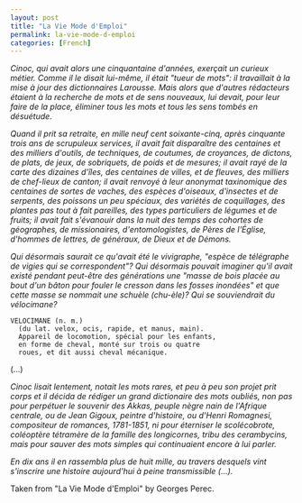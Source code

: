 ```yaml
---
layout: post
title: "La Vie Mode d'Emploi"
permalink: la-vie-mode-d-emploi
categories: [French]
---
```


*Cinoc, qui avait alors une cinquantaine d'années, exerçait un curieux
métier. Comme il le disait lui-même, il était "tueur de mots": il
travaillait à la mise à jour des dictionnaires Larousse. Mais alors que
d'autres rédacteurs étaient à la recherche de mots et de sens nouveaux,
lui devait, pour leur faire de la place, éliminer tous les mots et tous
les sens tombés en désuétude.*

*Quand il prit sa retraite, en mille neuf cent soixante-cinq, après
cinquante trois ans de scrupuleux services, il avait fait disparaître
des centaines et des milliers d'outils, de techniques, de coutumes, de
croyances, de dictons, de plats, de jeux, de sobriquets, de poids et de
mesures; il avait rayé de la carte des dizaines d'îles, des centaines de
villes, et de fleuves, des milliers de chef-lieux de canton; il avait
renvoyé à leur anonymat taxinomique des centaines de sortes de vaches,
des espèces d'oiseaux, d'insectes et de serpents, des poissons un peu
spéciaux, des variétés de coquillages, des plantes pas tout à fait
pareilles, des types particuliers de légumes et de fruits; il avait fait
s'évanouir dans la nuit des temps des cohortes de géographes, de
missionaires, d'entomologistes, de Pères de l'Église, d'hommes de
lettres, de généraux, de Dieux et de Démons.*

*Qui désormais saurait ce qu'avait été le _vivigraphe_, "espèce de
télégraphe de vigies qui se correspondent"? Qui désormais pouvait
imaginer qu'il avait existé pendant peut-être des générations une "masse
de bois placée au bout d'un bâton pour fouler le cresson dans les fosses
inondées" et que cette masse se nommait une _schuèle (chu-èle)_? Qui se
souviendrait du _vélocimane_?*

    VELOCIMANE (n. m.)
      (du lat. velox, ocis, rapide, et manus, main).
      Appareil de locomotion, spécial pour les enfants,
      en forme de cheval, monté sur trois ou quatre
      roues, et dit aussi cheval mécanique.

(...)

*Cinoc lisait lentement, notait les mots rares, et peu à peu son projet
prit corps et il décida de rédiger un grand dictionaire des mots
oubliés, non pas pour perpétuer le souvenir des Akkas, peuple nègre nain
de l'Afrique centrale, ou de Jean Gigoux, peintre d'histoire, ou d'Henri
Romagnesi, compositeur de romances, 1781-1851, ni pour éterniser le
scolécobrote, coléoptère tétramère de la famille des longicornes, tribu
des cerambycins, mais pour sauver des mots simples qui continuaient
encore à lui parler.*

*En dix ans il en rassembla plus de huit mille, au travers desquels vint
s'inscrire une histoire aujourd'hui à peine transmissible (...).*

Taken from "La Vie Mode d'Emploi" by Georges Perec.


